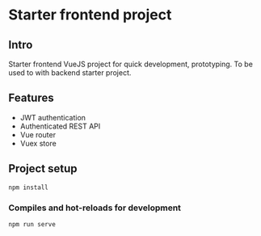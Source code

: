 # Starter frontend project

## Intro
Starter frontend VueJS project for quick development, prototyping. To be used to with backend starter project.

## Features
- JWT authentication
- Authenticated REST API
- Vue router
- Vuex store

## Project setup
```
npm install
```

### Compiles and hot-reloads for development
```
npm run serve
```
